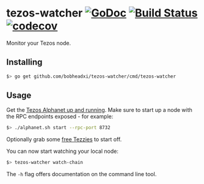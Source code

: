 # tezos-watcher [![GoDoc](https://godoc.org/github.com/bobheadxi/tezos-watcher?status.svg)](https://godoc.org/github.com/bobheadxi/tezos-watcher) [![Build Status](https://travis-ci.com/bobheadxi/tezos-watcher.svg?branch=master)](https://travis-ci.com/bobheadxi/tezos-watcher) [![codecov](https://codecov.io/gh/bobheadxi/tezos-watcher/branch/master/graph/badge.svg)](https://codecov.io/gh/bobheadxi/tezos-watcher)

Monitor your Tezos node.

## Installing

```bash
$> go get github.com/bobheadxi/tezos-watcher/cmd/tezos-watcher
```

## Usage

Get the [Tezos Alphanet up and running](http://tezos.gitlab.io/betanet/introduction/howtoget.html). Make sure to start up a node with the RPC endpoints exposed - for example:

```bash
$> ./alphanet.sh start --rpc-port 8732
```

Optionally grab some [free Tezzies](http://tezos.gitlab.io/betanet/introduction/howtouse.html#get-free-tezzies) to start off.

You can now start watching your local node:

```bash
$> tezos-watcher watch-chain
```

The `-h` flag offers documentation on the command line tool.
